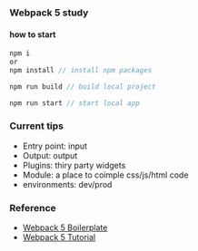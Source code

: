 ### Webpack 5 study

#### how to start
```js
npm i
or
npm install // install npm packages
```

```js
npm run build // build local project
```

```js
npm run start // start local app
```



### Current tips
- Entry point: input
- Output: output
- Plugins: thiry party widgets
- Module: a place to coimple css/js/html code  
- environments: dev/prod



### Reference
- <a href="https://github.com/taniarascia/webpack-boilerplate" target="_blank">Webpack 5 Boilerplate</a>
- <a href="https://www.taniarascia.com/how-to-use-webpack/" target="_blank">Webpack 5 Tutorial</a>
